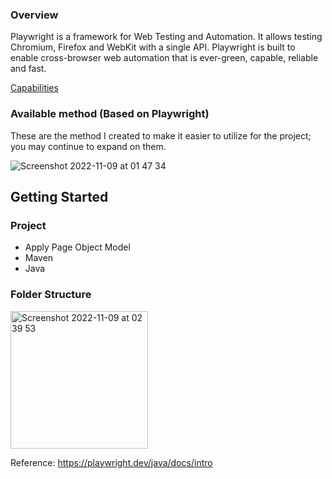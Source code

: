 ### Overview

Playwright is a framework for Web Testing and Automation. It allows testing Chromium, Firefox and WebKit with a single API. Playwright is built to enable cross-browser web automation that is ever-green, capable, reliable and fast.

[Capabilities](https://github.com/microsoft/playwright#capabilities)

### Available method (Based on Playwright)
These are the method I created to make it easier to utilize for the project; you may continue to expand on them.

![Screenshot 2022-11-09 at 01 47 34](https://user-images.githubusercontent.com/74748329/200657596-c99ff907-33ad-489a-a0cf-14283579755b.png)

## Getting Started
### Project
- Apply Page Object Model
- Maven
- Java

### Folder Structure
<img width="220" alt="Screenshot 2022-11-09 at 02 39 53" src="https://user-images.githubusercontent.com/74748329/200659477-3c28a051-51fd-478b-adb3-8ea5258661b0.png">

Reference: https://playwright.dev/java/docs/intro
